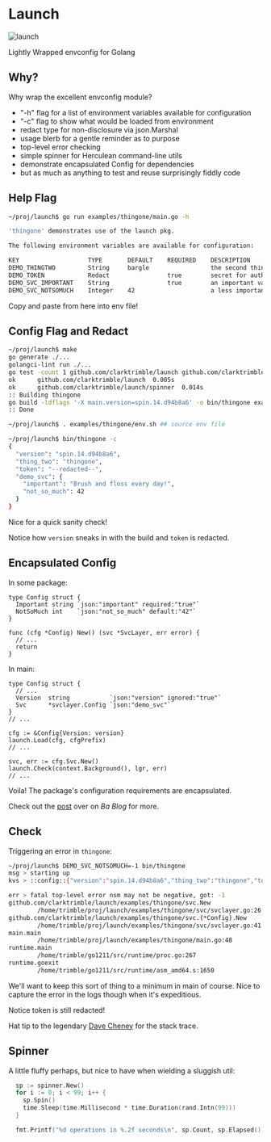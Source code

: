 
# Launch

![launch](https://github.com/clarktrimble/launch/assets/5055161/e22d6779-3ef2-459a-a3d6-f22eaebd5eee)

Lightly Wrapped envconfig for Golang

## Why?

Why wrap the excellent envconfig module?

 - "-h" flag for a list of environment variables available for configuration
 - "-c" flag to show what would be loaded from environment
 - redact type for non-disclosure via json.Marshal
 - usage blerb for a gentle reminder as to purpose
 - top-level error checking
 - simple spinner for Herculean command-line utils
 - demonstrate encapsulated Config for dependencies
 - but as much as anything to test and reuse surprisingly fiddly code

## Help Flag

```bash
~/proj/launch$ go run examples/thingone/main.go -h

'thingone' demonstrates use of the launch pkg.

The following environment variables are available for configuration:

KEY                   TYPE       DEFAULT    REQUIRED    DESCRIPTION
DEMO_THINGTWO         String     bargle                 the second thing
DEMO_TOKEN            Redact                true        secret for auth
DEMO_SVC_IMPORTANT    String                true        an important value
DEMO_SVC_NOTSOMUCH    Integer    42                     a less important one
```

Copy and paste from here into env file!

## Config Flag and Redact

```bash
~/proj/launch$ make
go generate ./...
golangci-lint run ./...
go test -count 1 github.com/clarktrimble/launch github.com/clarktrimble/launch/spinner
ok      github.com/clarktrimble/launch  0.005s
ok      github.com/clarktrimble/launch/spinner  0.014s
:: Building thingone
go build -ldflags '-X main.version=spin.14.d94b8a6' -o bin/thingone examples/thingone/main.go
:: Done

~/proj/launch$ . examples/thingone/env.sh ## source env file

~/proj/launch$ bin/thingone -c
{
  "version": "spin.14.d94b8a6",
  "thing_two": "thingone",
  "token": "--redacted--",
  "demo_svc": {
    "important": "Brush and floss every day!",
    "not_so_much": 42
  }
}
```

Nice for a quick sanity check!

Notice how `version` sneaks in with the build and `token` is redacted.

## Encapsulated Config

In some package:

    type Config struct {
      Important string `json:"important" required:"true"`
      NotSoMuch int    `json:"not_so_much" default:"42"`
    }

    func (cfg *Config) New() (svc *SvcLayer, err error) {
      // ...
      return
    }

In main:

    type Config struct {
      // ...
      Version  string           `json:"version" ignored:"true"`
      Svc      *svclayer.Config `json:"demo_svc"`
    }
    // ...

    cfg := &Config{Version: version}
    launch.Load(cfg, cfgPrefix)
    // ...

    svc, err := cfg.Svc.New()
    launch.Check(context.Background(), lgr, err)
    // ...

Voila!
The package's configuration requirements are encapsulated.

Check out the [post](https://clarktrimble.online/blog/encapsulated-env-cfg/#encapsulation) over on _Ba Blog_ for more.

## Check

Triggering an error in `thingone`:

```bash
~/proj/launch$ DEMO_SVC_NOTSOMUCH=-1 bin/thingone
msg > starting up
kvs > ::config::{"version":"spin.14.d94b8a6","thing_two":"thingone","token":"--redacted--","demo_svc":{"important":"Brush and floss every day!","not_so_much":-1}}

err > fatal top-level error nsm may not be negative, got: -1
github.com/clarktrimble/launch/examples/thingone/svc.New
        /home/trimble/proj/launch/examples/thingone/svc/svclayer.go:26
github.com/clarktrimble/launch/examples/thingone/svc.(*Config).New
        /home/trimble/proj/launch/examples/thingone/svc/svclayer.go:41
main.main
        /home/trimble/proj/launch/examples/thingone/main.go:48
runtime.main
        /home/trimble/go1211/src/runtime/proc.go:267
runtime.goexit
        /home/trimble/go1211/src/runtime/asm_amd64.s:1650
```

We'll want to keep this sort of thing to a minimum in main of course.
Nice to capture the error in the logs though when it's expeditious.

Notice token is still redacted!

Hat tip to the legendary [Dave Cheney](https://dave.cheney.net/2016/04/27/dont-just-check-errors-handle-them-gracefully) for the stack trace.

## Spinner

A little fluffy perhaps, but nice to have when wielding a sluggish util:

```go
  sp := spinner.New()
  for i := 0; i < 99; i++ {
    sp.Spin()
    time.Sleep(time.Millisecond * time.Duration(rand.Intn(99)))
  }

  fmt.Printf("%d operations in %.2f seconds\n", sp.Count, sp.Elapsed())
```
